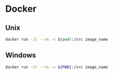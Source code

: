 # Docker

## Unix

```sh
docker run -it --rm -v $(pwd):/src image_name
```

## Windows

```sh
docker run -it --rm -v ${PWD}:/src image_name
```
